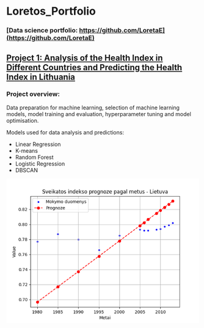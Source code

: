 # Loretos_Portfolio
### [Data science portfolio: https://github.com/LoretaE](https://github.com/LoretaE)

## [Project 1: Analysis of the Health Index in Different Countries and Predicting the Health Index in Lithuania](https://github.com/LoretaE/SveikatosAnalize)
### Project overview:
Data preparation for machine learning, selection of machine learning models, model training and evaluation, hyperparameter tuning and model optimisation. 

Models used for data analysis and predictions: 
* Linear Regression
* K-means
* Random Forest
* Logistic Regression
* DBSCAN

![](/images/HI_prediction.png)
